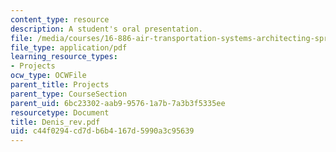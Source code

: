 ```yaml
---
content_type: resource
description: A student's oral presentation.
file: /media/courses/16-886-air-transportation-systems-architecting-spring-2004/c44f0294cd7db6b4167d5990a3c95639_Denis_rev.pdf
file_type: application/pdf
learning_resource_types:
- Projects
ocw_type: OCWFile
parent_title: Projects
parent_type: CourseSection
parent_uid: 6bc23302-aab9-9576-1a7b-7a3b3f5335ee
resourcetype: Document
title: Denis_rev.pdf
uid: c44f0294-cd7d-b6b4-167d-5990a3c95639
---
```

